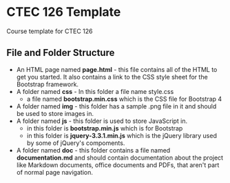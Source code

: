 # CTEC 126 Template

Course template for CTEC 126

## File and Folder Structure

- An HTML page named **page.html** - this file contains all of the HTML to get you started. It also contains a link to the CSS style sheet for the Bootstrap framework.
- A folder named **css** - In this folder a file name style.css
  - a file named **bootstrap.min.css** which is the CSS file for Bootstrap 4
- A folder named **img** - this folder has a sample .png file in it and should be used to store images in.
- A folder named **js** - this folder is used to store JavaScript in.
  - in this folder is **bootstrap.min.js** which is for Bootstrap
  - in this folder is **jquery-3.3.1.min.js** which is the jQuery library used by some of jQuery's compoments.
- A folder named **doc** - this folder contains a file named **documentation.md** and should contain documentation about the project like Markdown documents, office documents and PDFs, that aren't part of normal page navigation.